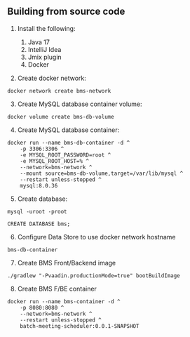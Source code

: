 ## Building from source code

1. Install the following: 
	1. Java 17
	2. IntelliJ Idea
	3. Jmix plugin
	4. Docker

2. Create docker network:
```
docker network create bms-network
```

3. Create MySQL database container volume:
```
docker volume create bms-db-volume
```

4. Create MySQL database container:
```
docker run --name bms-db-container -d ^
    -p 3306:3306 ^
    -e MYSQL_ROOT_PASSWORD=root ^
    -e MYSQL_ROOT_HOST=% ^
    --network=bms-network ^
    --mount source=bms-db-volume,target=/var/lib/mysql ^
    --restart unless-stopped ^
    mysql:8.0.36
```

5. Create database:
```
mysql -uroot -proot
```

```
CREATE DATABASE bms;
```

6. Configure Data Store to use docker network hostname
```
bms-db-container
```

7. Create BMS Front/Backend image
```
./gradlew "-Pvaadin.productionMode=true" bootBuildImage
```

8. Create BMS F/BE container
```
docker run --name bms-container -d ^
    -p 8080:8080 ^
    --network=bms-network ^
    --restart unless-stopped ^
    batch-meeting-scheduler:0.0.1-SNAPSHOT
```

